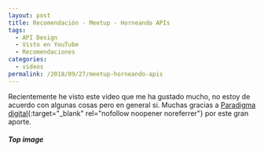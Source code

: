```yaml
---
layout: post
title: Recomendación - Meetup - Horneando APIs
tags:
  - API Design
  - Visto en YouTube
  - Recomendaciones
categories:
  - videos
permalink: /2018/09/27/meetup-horneando-apis
---
```


Recientemente he visto este video que me ha gustado mucho, no estoy de acuerdo con algunas cosas pero en general si. Muchas gracias a [Paradigma digital](https://www.paradigmadigital.com){:target="_blank" rel="nofollow noopener noreferrer"} por este gran aporte.

<div class="card">
  <amp-youtube
    data-videoid="Kex0ty5eHIw"
    layout="responsive"
    width="240" height="135" data-param-rel="0" data-param-modestbranding="1" class="card-img"></amp-youtube>
  <div class="card-body">
    <h5>Top image</h5>
  </div>
</div>
